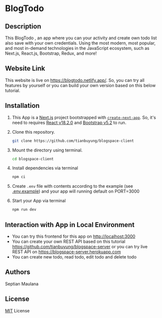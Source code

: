 # BlogTodo

## Description

This BlogTodo , an app where you can your activity and create own todo list also save with your own credentials. Using the most modern, most popular, and most in-demand technologies in the JavaScript ecosystem, such as Next.js, React.js, Bootstrap, Redux, and more!

## Website Link

This website is live on <https://blogtodo.netlify.app/>. So, you can try all features by yourself or you can build your own version based on this below tutorial.

## Installation

1. This App is a [Next.js](https://nextjs.org/) project bootstrapped with [`create-next-app`](https://github.com/vercel/next.js/tree/canary/packages/create-next-app). So, it's need to requires [React v18.2.0](https://reactjs.org/) and [Bootstrap v5.2](https://getbootstrap.com/) to run.

2. Clone this repository.

   ```sh
   git clone https://github.com/tianbuyung/blogspace-client
   ```

3. Mount the directory using terminal.

   ```sh
   cd blogspace-client
   ```

4. Install dependencies via terminal

   ```sh
   npm ci
   ```

5. Create `.env` file with contents according to the example (see [.env.example](/.env.example)) and your app will running default on PORT=3000

6. Start your App via terminal

   ```sh
   npm run dev
   ```

## Interaction with App in Local Environment

- You can try this frontend for this app on <http://localhost:3000>
- You can create your own REST API based on this tutorial <https://github.com/tianbuyung/blogspace-server> or you can try live REST API on <https://blogspace-server.herokuapp.com>
- You can create new todo, read todo, edit todo and delete todo

## Authors

Septian Maulana

## License

[MIT](/LICENSE.md) License
